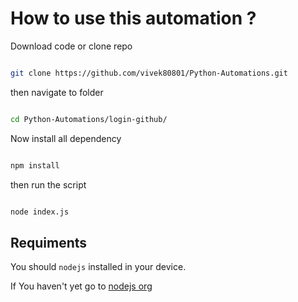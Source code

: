 # How to use this automation ?

Download code or clone repo

```bash

git clone https://github.com/vivek80801/Python-Automations.git

```

then navigate to folder

```bash

cd Python-Automations/login-github/

```

Now install all dependency

```bash

npm install

```

then run the script

```bash

node index.js

```

## Requiments

You should `nodejs` installed in your device.

If You haven't yet go to [nodejs org](https://nodejs.org)

